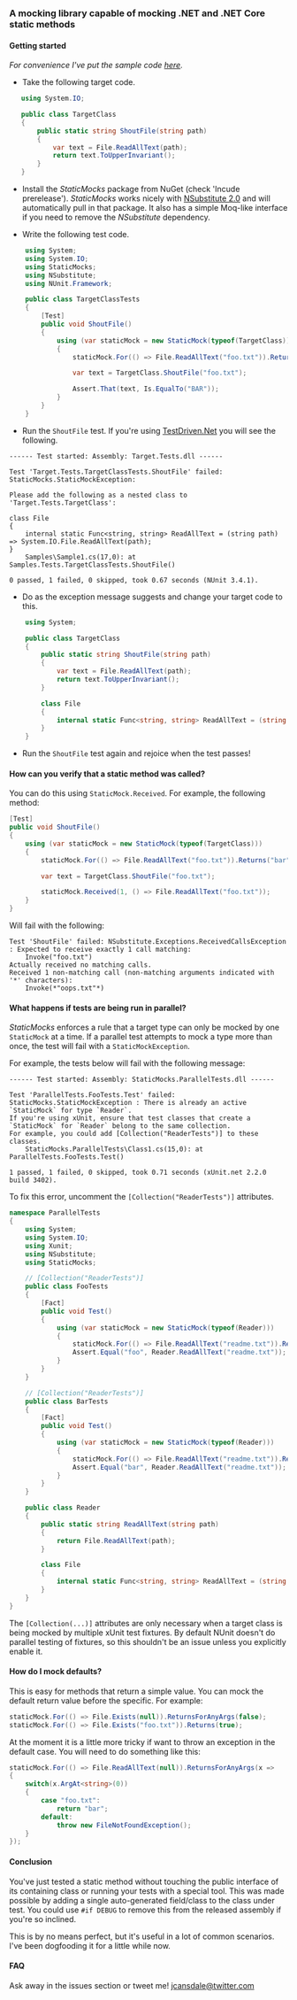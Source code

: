 ### A mocking library capable of mocking .NET and .NET Core static methods 

#### Getting started

*For convenience I've put the sample code [here](https://raw.githubusercontent.com/jcansdale/StaticMocks/master/example.cs).*

* Take the following target code.

 ```c#
    using System.IO;

    public class TargetClass
    {
        public static string ShoutFile(string path)
        {
            var text = File.ReadAllText(path);
            return text.ToUpperInvariant();
        }
    }
 ```

* Install the *StaticMocks* package from NuGet (check 'Incude prerelease'). *StaticMocks* works nicely with [NSubstitute 2.0](http://nsubstitute.github.io/) and will automatically pull in that package. It also has a simple Moq-like interface if you need to remove the *NSubstitute* dependency.

* Write the following test code.

```c#
    using System;
    using System.IO;
    using StaticMocks;
    using NSubstitute;
    using NUnit.Framework;

    public class TargetClassTests
    {
        [Test]
        public void ShoutFile()
        {
            using (var staticMock = new StaticMock(typeof(TargetClass)))
            {
                staticMock.For(() => File.ReadAllText("foo.txt")).Returns("bar");

                var text = TargetClass.ShoutFile("foo.txt");

                Assert.That(text, Is.EqualTo("BAR"));
            }
        }
    }
```

* Run the `ShoutFile` test. If you're using [TestDriven.Net](http://testdriven.net) you will see the following.

```
------ Test started: Assembly: Target.Tests.dll ------

Test 'Target.Tests.TargetClassTests.ShoutFile' failed: StaticMocks.StaticMockException:

Please add the following as a nested class to 'Target.Tests.TargetClass':

class File
{
    internal static Func<string, string> ReadAllText = (string path) => System.IO.File.ReadAllText(path);
}
	Samples\Sample1.cs(17,0): at Samples.Tests.TargetClassTests.ShoutFile()

0 passed, 1 failed, 0 skipped, took 0.67 seconds (NUnit 3.4.1).
```

* Do as the exception message suggests and change your target code to this.

```c#
    using System;

    public class TargetClass
    {
        public static string ShoutFile(string path)
        {
            var text = File.ReadAllText(path);
            return text.ToUpperInvariant();
        }

        class File
        {
            internal static Func<string, string> ReadAllText = (string path) => System.IO.File.ReadAllText(path);
        }
    }
```

* Run the `ShoutFile` test again and rejoice when the test passes!

#### How can you verify that a static method was called?

You can do this using `StaticMock.Received`. For example, the following method:

```c#
[Test]
public void ShoutFile()
{
    using (var staticMock = new StaticMock(typeof(TargetClass)))
    {
        staticMock.For(() => File.ReadAllText("foo.txt")).Returns("bar");

        var text = TargetClass.ShoutFile("foo.txt");

        staticMock.Received(1, () => File.ReadAllText("foo.txt"));
    }
}
```

Will fail with the following:

```
Test 'ShoutFile' failed: NSubstitute.Exceptions.ReceivedCallsException : Expected to receive exactly 1 call matching:
	Invoke("foo.txt")
Actually received no matching calls.
Received 1 non-matching call (non-matching arguments indicated with '*' characters):
	Invoke(*"oops.txt"*)
```

#### What happens if tests are being run in parallel?

*StaticMocks* enforces a rule that a target type can only be mocked by one `StaticMock` at a time.
If a parallel test attempts to mock a type more than once, the test will fail with a `StaticMockException`.

For example, the tests below will fail with the following message:

```
------ Test started: Assembly: StaticMocks.ParallelTests.dll ------

Test 'ParallelTests.FooTests.Test' failed: StaticMocks.StaticMockException : There is already an active `StaticMock` for type `Reader`.
If you're using xUnit, ensure that test classes that create a `StaticMock` for `Reader` belong to the same collection.
For example, you could add [Collection("ReaderTests")] to these classes.
	StaticMocks.ParallelTests\Class1.cs(15,0): at ParallelTests.FooTests.Test()

1 passed, 1 failed, 0 skipped, took 0.71 seconds (xUnit.net 2.2.0 build 3402).
```

To fix this error, uncomment the `[Collection("ReaderTests")]` attributes.

```c#
namespace ParallelTests
{
    using System;
    using System.IO;
    using Xunit;
    using NSubstitute;
    using StaticMocks;

    // [Collection("ReaderTests")]
    public class FooTests
    {
        [Fact]
        public void Test()
        {
            using (var staticMock = new StaticMock(typeof(Reader)))
            {
                staticMock.For(() => File.ReadAllText("readme.txt")).Returns("foo");
                Assert.Equal("foo", Reader.ReadAllText("readme.txt"));
            }
        }
    }

    // [Collection("ReaderTests")]
    public class BarTests
    {
        [Fact]
        public void Test()
        {
            using (var staticMock = new StaticMock(typeof(Reader)))
            {
                staticMock.For(() => File.ReadAllText("readme.txt")).Returns("bar");
                Assert.Equal("bar", Reader.ReadAllText("readme.txt"));
            }
        }
    }

    public class Reader
    {
        public static string ReadAllText(string path)
        {
            return File.ReadAllText(path);
        }

        class File
        {
            internal static Func<string, string> ReadAllText = (string path) => System.IO.File.ReadAllText(path);
        }
    }
}
```

The `[Collection(...)]` attributes are only necessary when a target class is being mocked by multiple xUnit test fixtures.
By default NUnit doesn't do parallel testing of fixtures, so this shouldn't be an issue unless you explicitly enable it.

#### How do I mock defaults?

This is easy for methods that return a simple value. You can mock the default return value before the specific. For example:

```c#
staticMock.For(() => File.Exists(null)).ReturnsForAnyArgs(false);
staticMock.For(() => File.Exists("foo.txt")).Returns(true);
```

At the moment it is a little more tricky if want to throw an exception in the default case. You will need to do something like this:

```c#
staticMock.For(() => File.ReadAllText(null)).ReturnsForAnyArgs(x =>
{
    switch(x.ArgAt<string>(0))
    {
        case "foo.txt":
            return "bar";
        default:
            throw new FileNotFoundException();
    }
});
```

#### Conclusion

You've just tested a static method without touching the public interface of
its containing class or running your tests with a special tool. This was made
possible by adding a single auto-generated field/class to the class under test.
You could use `#if DEBUG` to remove this from the released assembly if you're
so inclined.

This is by no means perfect, but it's useful in a lot of common scenarios.
I've been dogfooding it for a little while now.

#### FAQ

Ask away in the issues section or tweet me! [jcansdale@twitter.com](https://twitter.com/jcansdale)
